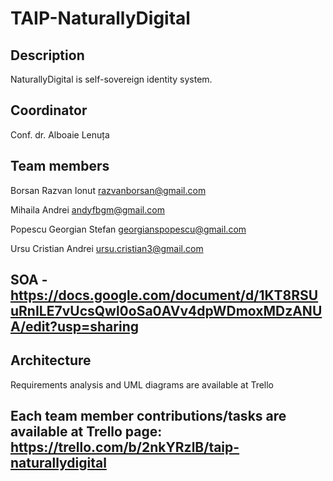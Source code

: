 # TAIP-NaturallyDigital

## Description
NaturallyDigital is self-sovereign identity system.

## Coordinator
Conf. dr. Alboaie Lenuța

## Team members
Borsan Razvan Ionut  razvanborsan@gmail.com

Mihaila Andrei  andyfbgm@gmail.com

Popescu Georgian Stefan  georgianspopescu@gmail.com

Ursu Cristian Andrei  ursu.cristian3@gmail.com

## SOA - https://docs.google.com/document/d/1KT8RSUuRnILE7vUcsQwl0oSa0AVv4dpWDmoxMDzANUA/edit?usp=sharing

## Architecture
Requirements analysis and UML diagrams are available at Trello

## Each team member contributions/tasks are available at Trello page:  https://trello.com/b/2nkYRzlB/taip-naturallydigital
